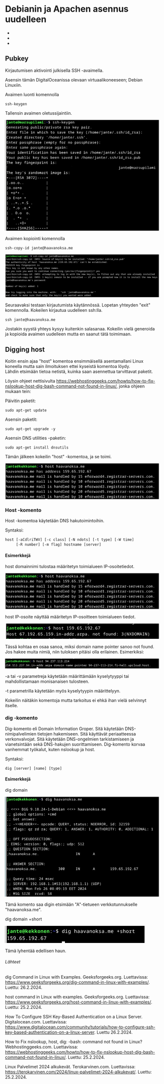 # Debianin ja Apachen asennus uudelleen

-
-
-

## Pubkey

Kirjautumisen aktivointi julkisella SSH -avaimella.

Asensin tämän DigitalOceanissa olevaan virtuaalikoneeseen; Debian Linuxiin.

Avaimen luonti komennolla

    ssh-keygen

Tallensin avaimen oletussijaintiin.

![pubkey-0](./images/pubkey-0.png)

Avaimen kopiointi komennolla

    ssh-copy-id jante@haavanoksa.me

![pubkey-1](./images/pubkey-1.png)

Seuraavaksi testaan kirjautumista käytännössä. Lopetan yhteyden "exit" komennolla. Kokeilen kirjautua uudelleen ssh:lla.

    ssh jante@haavanoksa.me

Jostakin syystä yhteys kysyy kuitenkin salasanaa. Kokeilin vielä generoida ja kopioida avaimen uudelleen mutta en saanut tätä toimimaan.

## Digging host

Koitin ensin ajaa "host" komentoa ensimmäisellä asentamallani Linux koneella mutta sain ilmoituksen ettei kyseistä komentoa löydy. <br>
Lähdin etsimään tietoa netistä, kuinka saan asennettua tarvittavat paketit.

Löysin ohjeet nettisivulta https://webhostinggeeks.com/howto/how-to-fix-nslookup-host-dig-bash-command-not-found-in-linux/, jonka ohjeen mukaan tein:

Päivitin paketit:

    sudo apt-get update

Asensin paketit:

    sudo apt-get upgrade -y

Asensin DNS utilities -paketin:

    sudo apt-get install dnsutils

Tämän jälkeen kokeilin "host" -komentoa, ja se toimi.

![host-0](./images/host-0.png)

### Host -komento

Host -komentoa käytetään DNS hakutoimintoihin.

Syntaksi:

    host [-aCdlriTWV] [-c class] [-N ndots] [-t type] [-W time]
         [-R number] [-m flag] hostname [server]

#### Esimerkkejä

host domainnimi tulostaa määritetyn toimialueen IP-osoitetiedot.

![host-0](./images/host-0.png)

host IP-osoite näyttää määritetyn IP-osoitteen toimialueen tiedot.

![host-1](./images/host-1.png)

Tässä kohtaa en osaa sanoa, miksi domain name pointer sanoo not found. Jos hakee muita nimiä, niin tuloksen pitäisi olla erilainen. Esimerkiksi:

![host-2](./images/host-2.png)

-a tai -v parametreja käytetään määrittämään kyselytyyppi tai mahdollistamaan monisanaisen tulosteen.

-t parametrilla käytetään myös kyselytyypin määrittelyyn.

Kokeilin näitäkin komentoja mutta tarkoitus ei ehkä ihan vielä selvinnyt itselle.

### dig -komento

Dig-komento eli Domain Information Groper. Sitä käytetään DNS-nimipalvelimien tietojen hakemiseen. Sitä käyttävät periaatteessa verkonvalvojat. Sitä käytetään DNS-ongelmien tarkistamiseen ja vianetsintään sekä DNS-hakujen suorittamiseen. Dig-komento korvaa vanhemmat työkalut, kuten nslookup ja host.

Syntaksi:

    dig [server] [name] [type]

#### Esimerkkejä

dig domain

![dig-0](./images/dig-0.png)

Tämä komento saa digin etsimään "A"-tietueen verkkotunnukselle "haavanoksa.me".

dig domain +short

![dig-1](./images/dig-1.png)

Tämä lyhentää edellisen haun.

###### Lähteet

dig Command in Linux with Examples. Geeksforgeeks.org. Luettavissa: https://www.geeksforgeeks.org/dig-command-in-linux-with-examples/. Luettu: 26.2.2024.

host command in Linux with examples. Geeksforgeeks.org. Luettavissa: https://www.geeksforgeeks.org/host-command-in-linux-with-examples/. Luettu: 25.2.2024.

How To Configure SSH Key-Based Authentication on a Linux Server. Digitalocean.com. Luettavissa: https://www.digitalocean.com/community/tutorials/how-to-configure-ssh-key-based-authentication-on-a-linux-server. Luettu 26.2.2024.

How to Fix nslookup, host, dig: -bash: command not found in Linux? Webhostinggeeks.com. Luettavissa: https://webhostinggeeks.com/howto/how-to-fix-nslookup-host-dig-bash-command-not-found-in-linux/. Luettu: 25.2.2024.

Linux Palvelimet 2024 alkukevät. Terokarvinen.com. Luettavissa: https://terokarvinen.com/2024/linux-palvelimet-2024-alkukevat/. Luettu: 25.2.2024.
